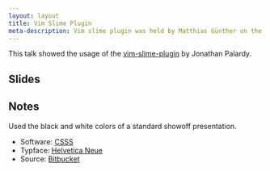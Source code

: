 ```yaml
---
layout: layout
title: Vim Slime Plugin
meta-description: Vim slime plugin was held by Matthias Günther on the vimberlin meetup on January, 2013.
---
```


This talk showed the usage of the [vim-slime-plugin](https://github.com/jpalardy/vim-slime) by Jonathan Palardy.


## Slides

<script src="http://speakerdeck.com/embed/ad7c5220462e0130451812313b100816.js"></script>


## Notes

Used the black and white colors of a standard showoff presentation.


- Software: [CSSS](http://leaverou.github.com/csss/#intro)
- Typface: [Helvetica Neue](http://www.linotype.com/1266/neuehelvetica-family.html)
- Source: [Bitbucket](https://bitbucket.org/wikimatze/presentations/src/4217f451306ac02a546e4308557ff227561da4a4)


